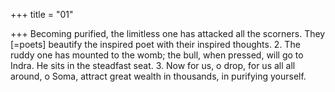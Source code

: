 +++
title = "01"

+++
Becoming purified, the limitless one has attacked all the scorners.
They [=poets] beautify the inspired poet with their inspired thoughts. 2. The ruddy one has mounted to the womb; the bull, when pressed, will go  to Indra.
He sits in the steadfast seat. 3. Now for us, o drop, for us all all around, o Soma, attract great wealth in thousands, in purifying yourself.